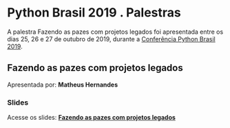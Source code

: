 # Python Brasil 2019 . Palestras


A palestra Fazendo as pazes com projetos legados foi apresentada entre os dias 25, 26 e 27 de outubro de 2019, durante a [Conferência Python Brasil 2019](http://2019.pythonbrasil.org.br).


## Fazendo as pazes com projetos legados
Apresentada por: **Matheus Hernandes**

### Slides
Acesse os slides: **[Fazendo as pazes com projetos legados](./)**





